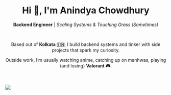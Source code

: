 <div align="center">

# Hi 👋, I'm Anindya Chowdhury  
**Backend Engineer** | *Scaling Systems & Touching Grass (Sometimes)*  




<br>




Based out of **Kolkata 🇮🇳**, I build backend systems and tinker with side projects that spark my curiosity.  

Outside work, I’m usually watching anime, catching up on manhwas, playing (and losing) **Valorant 🎮**.


<br>

</div>


![](https://hit.yhype.me/github/profile?user_id=19756597)

